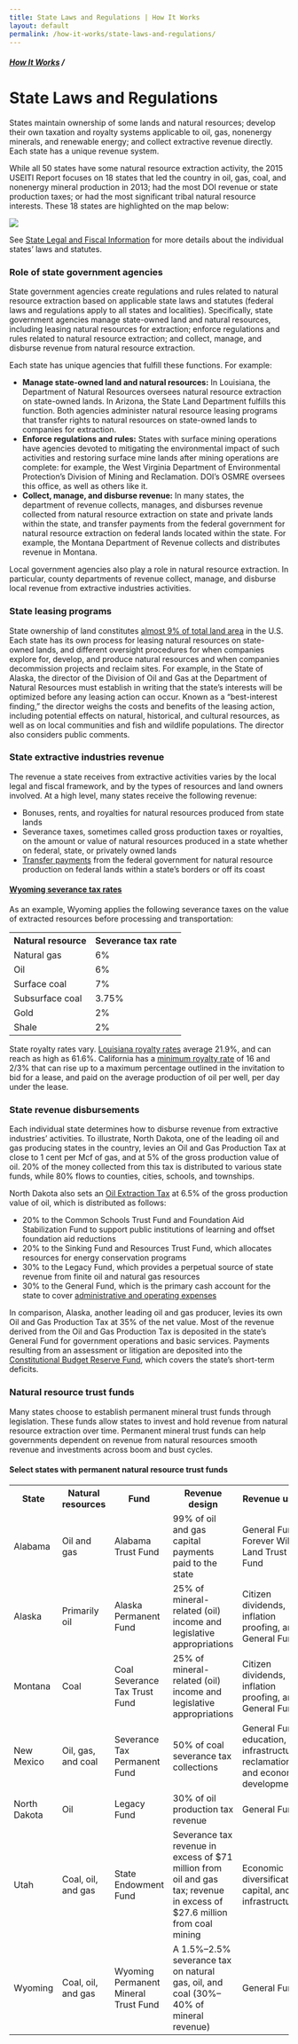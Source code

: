 ```yaml
---
title: State Laws and Regulations | How It Works
layout: default
permalink: /how-it-works/state-laws-and-regulations/
---
```


<div class="container-outer container-padded">

  <h5><a href="{{site.baseurl}}{{site.permalink}}">How It Works</a> /</h5>
  <h1>State Laws and Regulations</h1>
  
  <p>States maintain ownership of some lands and natural resources; develop their own taxation and royalty systems applicable to oil, gas, nonenergy minerals, and renewable energy; and collect extractive revenue directly. Each state has a unique revenue system.</p>
  
  <p>While all 50 states have some natural resource extraction activity, the 2015 USEITI Report focuses on 18 states that led the country in oil, gas, coal, and nonenergy mineral production in 2013; had the most DOI revenue or state production taxes; or had the most significant tribal natural resource interests. These 18 states are highlighted on the map below:</p>
  
  <p><img src="http://img.png" /></p>
  
  <p>See <a href="">State Legal and Fiscal Information</a> for more details about the individual states’ laws and statutes.</p>
  
  <h3>Role of state government agencies</h3>
  
  <p>State government agencies create regulations and rules related to natural resource extraction based on applicable state laws and statutes (federal laws and regulations apply to all states and localities). Specifically, state government agencies manage state-owned land and natural resources, including leasing natural resources for extraction; enforce regulations and rules related to natural resource extraction; and collect, manage, and disburse revenue from natural resource extraction.</p>
  
  <p>Each state has unique agencies that fulfill these functions. For example:</p>
  
  <ul class="list-bullet">
	  <li><strong>Manage state-owned land and natural resources:</strong> In Louisiana, the Department of Natural Resources oversees natural resource extraction on state-owned lands. In Arizona, the State Land Department fulfills this function. Both agencies administer natural resource leasing programs that transfer rights to natural resources on state-owned lands to companies for extraction.</li>
	  <li><strong>Enforce regulations and rules:</strong> States with surface mining operations have agencies devoted to mitigating the environmental impact of such activities and restoring surface mine lands after mining operations are complete: for example, the West Virginia Department of Environmental Protection’s Division of Mining and Reclamation. DOI’s OSMRE oversees this office, as well as others like it.</li>
	  <li><strong>Collect, manage, and disburse revenue:</strong> In many states, the department of revenue collects, manages, and disburses revenue collected from natural resource extraction on state and private lands within the state, and transfer payments from the federal government for natural resource extraction on federal lands located within the state. For example, the Montana Department of Revenue collects and distributes revenue in Montana.</li>
  </ul>
  
  <p>Local government agencies also play a role in natural resource extraction. In particular, county departments of revenue collect, manage, and disburse local revenue from extractive industries activities.</p>
  
  <h3>State leasing programs</h3>
  
  <p>State ownership of land constitutes <a href="http://www.nrcm.org/documents/publiclandownership.pdf">almost 9% of total land area</a> in the U.S. Each state has its own process for leasing natural resources on state-owned lands, and different oversight procedures for when companies explore for, develop, and produce natural resources and when companies decommission projects and reclaim sites. For example, in the State of Alaska, the director of the Division of Oil and Gas at the Department of Natural Resources must establish in writing that the state’s interests will be optimized before any leasing action can occur. Known as a “best-interest finding,” the director weighs the costs and benefits of the leasing action, including potential effects on natural, historical, and cultural resources, as well as on local communities and fish and wildlife populations. The director also considers public comments.</p>
  
  <h3>State extractive industries revenue</h3>
  
  <p>The revenue a state receives from extractive activities varies by the local legal and fiscal framework, and by the types of resources and land owners involved. At a high level, many states receive the following revenue:</p>
  
  <ul class="list-bullet">
	  <li>Bonuses, rents, and royalties for natural resources produced from state lands</li>
	  <li>Severance taxes, sometimes called gross production taxes or royalties, on the amount or value of natural resources produced in a state whether on federal, state, or privately owned lands</li>
	  <li><a href="http://www.onrr.gov/about/pdfdocs/20131119.pdf">Transfer payments</a> from the federal government for natural resource production on federal lands within a state’s borders or off its coast</li>
  </ul>
  
  <h4><a href="http://revenue.wyo.gov/mineral-tax-division/severance-tax-filing-information">Wyoming severance tax rates</a></h4>
  
  <p>As an example, Wyoming applies the following severance taxes on the value of extracted resources before processing and transportation:</p>
  
  <table>
    <tr>
      <th>Natural resource</th>
      <th>Severance tax rate</th> 
    </tr>
    <tr>
      <td>Natural gas</td>
      <td>6%</td>
    </tr>
    <tr>
      <td>Oil</td>
      <td>6%</td>
    </tr>
    <tr>
      <td>Surface coal</td>
      <td>7%</td>
    </tr>
    <tr>
      <td>Subsurface coal</td>
      <td>3.75%</td>
    </tr>
    <tr>
      <td>Gold</td>
      <td>2%</td>
    </tr>
    <tr>
      <td>Shale</td>
      <td>2%</td>
    </tr>
  </table>
  
  <p>State royalty rates vary. <a href="http://app1.lla.state.la.us/PublicReports.nsf/DB918AD8E33411F286257B490074B82A/$FILE/00031C97.pdf">Louisiana royalty rates</a> average 21.9%, and can reach as high as 61.6%. California has a <a href="http://www.leginfo.ca.gov/cgi-bin/displaycode?section=prc&group=06001-07000&file=6826-6836">minimum royalty rate</a> of 16 and 2/3% that can rise up to a maximum percentage outlined in the invitation to bid for a lease, and paid on the average production of oil per well, per day under the lease.</p>
  
  <h3>State revenue disbursements</h3>
  
  <p>Each individual state determines how to disburse revenue from extractive industries’ activities. To illustrate, North Dakota, one of the leading oil and gas producing states in the country, levies an Oil and Gas Production Tax at close to 1 cent per Mcf of gas, and at 5% of the gross production value of oil. 20% of the money collected from this tax is distributed to various state funds, while 80% flows to counties, cities, schools, and townships.</p>
  
  <p>North Dakota also sets an <a href="http://www.nd.gov/tax/misc/faq/oilgas/">Oil Extraction Tax</a> at 6.5% of the gross production value of oil, which is distributed as follows:</p>
  
  <ul class="list-bullet">
	  <li>20% to the Common Schools Trust Fund and Foundation Aid Stabilization Fund to support public institutions of learning and offset foundation aid reductions</li>
	  <li>20% to the Sinking Fund and Resources Trust Fund, which allocates resources for energy conservation programs</li>
	  <li>30% to the Legacy Fund, which provides a perpetual source of state revenue from finite oil and natural gas resources</li>
	  <li>30% to the General Fund, which is the primary cash account for the state to cover <a href="http://www.ncsl.org/research/energy/state-revenues-and-the-natural-gas-boom.aspx">administrative and operating expenses</a></li>
  </ul>
  
  <p>In comparison, Alaska, another leading oil and gas producer, levies its own Oil and Gas Production Tax at 35% of the net value. Most of the revenue derived from the Oil and Gas Production Tax is deposited in the state’s General Fund for government operations and basic services. Payments resulting from an assessment or litigation are deposited into the <a href="http://www.tax.alaska.gov/programs/documentviewer/viewer.aspx?1139r">Constitutional Budget Reserve Fund</a>, which covers the state’s short-term deficits.</p>
  
  <h3>Natural resource trust funds</h3>
  
  <p>Many states choose to establish permanent mineral trust funds through legislation. These funds allow states to invest and hold revenue from natural resource extraction over time. Permanent mineral trust funds can help governments dependent on revenue from natural resources smooth revenue and investments across boom and bust cycles.</p>
  
  <h4>Select states with permanent natural resource trust funds</h4>
  
  <table>
    <tr>
      <th>State</th>
      <th>Natural resources</th>
      <th>Fund</th>
      <th>Revenue design</th>
      <th>Revenue uses</th>
    </tr>
    <tr>
      <td>Alabama</td>
      <td>Oil and gas</td>
      <td>Alabama Trust Fund</td>
      <td>99% of oil and gas capital payments paid to the state</td>
	  <td>General Fund, Forever Wild Land Trust Fund</td>
    </tr>
    <tr>
      <td>Alaska</td>
      <td>Primarily oil</td>
      <td>Alaska Permanent Fund</td>
      <td>25% of mineral-related (oil) income and legislative appropriations</td>
	  <td>Citizen dividends, inflation proofing, and General Fund</td>
    </tr>
    <tr>
      <td>Montana</td>
      <td>Coal</td>
      <td>Coal Severance Tax Trust Fund</td>
      <td>25% of mineral-related (oil) income and legislative appropriations</td>
	  <td>Citizen dividends, inflation proofing, and General Fund</td>
    </tr>
    <tr>
      <td>New Mexico</td>
      <td>Oil, gas, and coal</td>
      <td>Severance Tax Permanent Fund</td>
      <td>50% of coal severance tax collections</td>
	  <td>General Fund, education, infrastructure, reclamation, and economic development</td>
    </tr>
    <tr>
      <td>North Dakota</td>
      <td>Oil</td>
      <td>Legacy Fund</td>
      <td>30% of oil production tax revenue</td>
	  <td>General Fund</td>
    </tr>
    <tr>
      <td>Utah</td>
      <td>Coal, oil, and gas</td>
      <td>State Endowment Fund</td>
      <td>Severance tax revenue in excess of $71 million from oil and gas tax; revenue in excess of $27.6 million from coal mining</td>
	  <td>Economic diversification, capital, and infrastructure</td>
    </tr>
    <tr>
      <td>Wyoming</td>
      <td>Coal, oil, and gas</td>
      <td>Wyoming Permanent Mineral Trust Fund</td>
      <td>A 1.5%–2.5% severance tax on natural gas, oil, and coal (30%–40% of mineral revenue)</td>
	  <td>General Fund</td>
    </tr>
</table>

</div>
